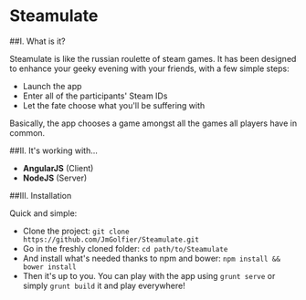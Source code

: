 Steamulate
==========

##I. What is it?

Steamulate is like the russian roulette of steam games.
It has been designed to enhance your geeky evening with your friends, with a few simple steps:

* Launch the app
* Enter all of the participants' Steam IDs
* Let the fate choose what you'll be suffering with

Basically, the app chooses a game amongst all the games all players have in common.

##II. It's working with...

* **AngularJS** (Client)
* **NodeJS** (Server)

##III. Installation

Quick and simple:

* Clone the project: `git clone https://github.com/JmGolfier/Steamulate.git`
* Go in the freshly cloned folder: `cd path/to/Steamulate`
* And install what's needed thanks to npm and bower: `npm install && bower install`
* Then it's up to you. You can play with the app using `grunt serve` or simply `grunt build` it and play everywhere!